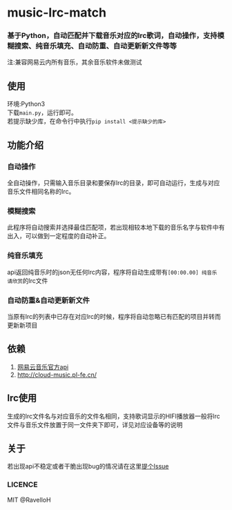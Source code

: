 # music-lrc-match
### 基于Python，自动匹配并下载音乐对应的lrc歌词，自动操作，支持模糊搜索、纯音乐填充、自动防重、自动更新新文件等等
注:兼容网易云内所有音乐，其余音乐软件未做测试

## 使用  
环境:Python3  
下载`main.py`，运行即可。  
若提示缺少库，在命令行中执行`pip install <提示缺少的库>`

## 功能介绍
### 自动操作
全自动操作，只需输入音乐目录和要保存lrc的目录，即可自动运行，生成与对应音乐文件相同名称的lrc。    
### 模糊搜索
此程序将自动搜索并选择最佳匹配项，若出现相较本地下载的音乐名字与软件中有出入，可以做到一定程度的自动补正。
### 纯音乐填充
api返回纯音乐时的json无任何lrc内容，程序将自动生成带有`[00:00.00] 纯音乐 请欣赏`的lrc文件
### 自动防重&自动更新新文件
当原有lrc的列表中已存在对应lrc的时候，程序将自动忽略已有匹配的项目并转而更新新项目
## 依赖
1. [网易云音乐官方api](https://music.163.com/api/song/media?id=)
1. http://cloud-music.pl-fe.cn/  
## lrc使用
生成的lrc文件名与对应音乐的文件名相同，支持歌词显示的HIFI播放器一般将lrc文件与音乐文件放置于同一文件夹下即可，详见对应设备等的说明

## 关于
若出现api不稳定或者干脆出现bug的情况请在这里[提个Issue](https://github.com/RavelloH/music-lrc-match/issues/new)
### LICENCE
MIT @RavelloH 
